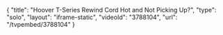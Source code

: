 {
    "title": "Hoover T-Series Rewind Cord Hot and Not Picking Up?",
    "type": "solo",
    "layout": "iframe-static",
    "videoId": "3788104",
    "url": "\/tvpembed\/3788104"
}